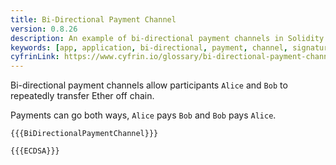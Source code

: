 ```yaml
---
title: Bi-Directional Payment Channel
version: 0.8.26
description: An example of bi-directional payment channels in Solidity
keywords: [app, application, bi-directional, payment, channel, signature, cryptography]
cyfrinLink: https://www.cyfrin.io/glossary/bi-directional-payment-channel-solidity-code-example
---
```


Bi-directional payment channels allow participants `Alice` and `Bob` to repeatedly transfer Ether off chain.

Payments can go both ways, `Alice` pays `Bob` and `Bob` pays `Alice`.

```solidity
{{{BiDirectionalPaymentChannel}}}
```

```solidity
{{{ECDSA}}}
```
